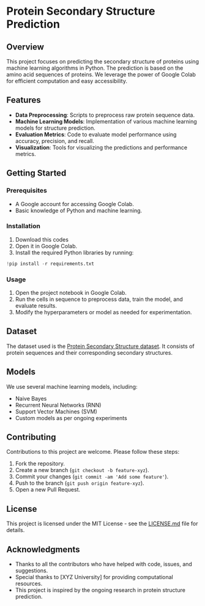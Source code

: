 # Protein Secondary Structure Prediction

## Overview

This project focuses on predicting the secondary structure of proteins using machine learning algorithms in Python. The prediction is based on the amino acid sequences of proteins. We leverage the power of Google Colab for efficient computation and easy accessibility.

## Features

- **Data Preprocessing**: Scripts to preprocess raw protein sequence data.
- **Machine Learning Models**: Implementation of various machine learning models for structure prediction.
- **Evaluation Metrics**: Code to evaluate model performance using accuracy, precision, and recall.
- **Visualization**: Tools for visualizing the predictions and performance metrics.

## Getting Started

### Prerequisites

- A Google account for accessing Google Colab.
- Basic knowledge of Python and machine learning.

### Installation

1. Download this codes
2. Open it in Google Colab.
3. Install the required Python libraries by running:

```py
!pip install -r requirements.txt

```


### Usage

1. Open the project notebook in Google Colab.
2. Run the cells in sequence to preprocess data, train the model, and evaluate results.
3. Modify the hyperparameters or model as needed for experimentation.

## Dataset

The dataset used is the [Protein Secondary Structure dataset](https://example-dataset-link.com). It consists of protein sequences and their corresponding secondary structures.

## Models

We use several machine learning models, including:

- Naive Bayes
- Recurrent Neural Networks (RNN)
- Support Vector Machines (SVM)
- Custom models as per ongoing experiments

## Contributing

Contributions to this project are welcome. Please follow these steps:

1. Fork the repository.
2. Create a new branch (`git checkout -b feature-xyz`).
3. Commit your changes (`git commit -am 'Add some feature'`).
4. Push to the branch (`git push origin feature-xyz`).
5. Open a new Pull Request.

## License

This project is licensed under the MIT License - see the [LICENSE.md](LICENSE.md) file for details.

## Acknowledgments

- Thanks to all the contributors who have helped with code, issues, and suggestions.
- Special thanks to [XYZ University] for providing computational resources.
- This project is inspired by the ongoing research in protein structure prediction.
